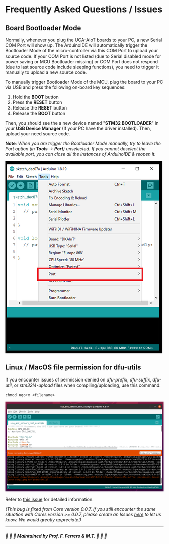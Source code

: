 # Frequently Asked Questions / Issues

## Board Bootloader Mode

Normally, whenever you plug the UCA-AIoT boards to your PC, a new Serial COM Port will show up. The ArduinoIDE will automatically trigger the Bootloader Mode of the micro-controller via this COM Port to upload your source code. If your COM Port is not listed (due to Serial disabled mode for power saving or MCU Bootloader missing) or COM Port does not respond (due to last source code include sleeping functions), you need to trigger it manually to upload a new source code.

To manually trigger Bootloader Mode of the MCU, plug the board to your PC via USB and press the following on-board key sequences:
1. Hold the **BOOT** button
2. Press the **RESET** button
3. Release the **RESET** button
4. Release the **BOOT** button

Then, you should see the a new device named "**STM32 BOOTLOADER**" in your **USB Device Manager** (If your PC have the driver installed). Then, upload your need source code.

**Note**: *When you are trigger the Bootloader Mode manually, try to leave the Port option (in **Tools** -> **Port**) unselected. If you cannot deselect the available port, you can close all the instances of ArduinoIDE & reopen it.*

![Port Unselected](doc/Port_Unselected.png)

## Linux / MacOS file permission for dfu-utils

If you encounter issues of permission denied on *dfu-prefix*, *dfu-suffix*, *dfu-util*, or *stm32l4-upload* files when compiling/uploading, use this command:
```
chmod ugo+x <filename>
```

![doc/LinuxPermissionIssue.png](doc/LinuxPermissionIssue.png)

Refer to [this issue](https://github.com/FabienFerrero/UCA_AIOT/issues/1) for detailed information.

*(This bug is fixed from Core version 0.0.7. If you still encounter the same situation with Cores version >= 0.0.7, please create an Issues [here](https://github.com/FabienFerrero/UCA_AIOT/issues/new) to let us know. We would greatly appreciate!)*

---

##### :satellite: :space_invader: :beer: Maintained by Prof. F. Ferrero & M.T. :satellite: :space_invader: :beer:
